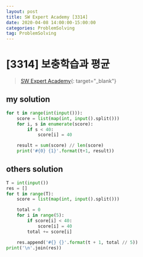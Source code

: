 ```yaml
---
layout: post
title: SW Expert Academy [3314]
date: 2020-04-08 14:00:00-15:00:00
categories: ProblemSolving
tag: ProblemSolving
---
```


# [3314] 보충학습과 평균
> [SW Expert Academy](https://swexpertacademy.com/main/main.do){: target="_blank"}

## my solution
```python
for t in range(int(input())):
    score = list(map(int, input().split()))
    for i, s in enumerate(score):
        if s < 40:
            score[i] = 40

    result = sum(score) // len(score)
    print('#{0} {1}'.format(t+1, result))
```

## others solution
```python
T = int(input())
res = []
for t in range(T):
    score = list(map(int, input().split()))

    total = 0
    for i in range(5):
        if score[i] < 40:
            score[i] = 40
        total += score[i]

    res.append('#{} {}'.format(t + 1, total // 5))
print('\n'.join(res))
```
